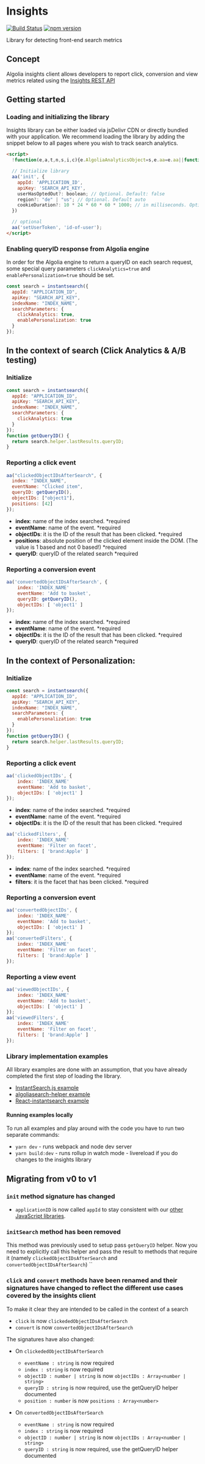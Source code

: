 # Insights

<!-- [START badges] -->

[![Build Status](https://travis-ci.org/algolia/search-insights.js.svg?branch=master)](https://travis-ci.org/algolia/search-insights.js)
[![npm version](https://badge.fury.io/js/search-insights.svg)](https://badge.fury.io/js/search-insights)

<!-- [END badges] -->

Library for detecting front-end search metrics

## Concept

Algolia insights client allows developers to report click, conversion and view metrics related using the [Insights REST API](https://www.algolia.com/doc/rest-api/insights/#overview)

## Getting started

### <a name="loading"></a>Loading and initializing the library

Insights library can be either loaded via jsDelivr CDN or directly bundled with your application.
We recommend loading the library by adding the snippet below to all pages where you wish to track
search analytics.

```html
<script>
  !function(e,a,t,n,s,i,c){e.AlgoliaAnalyticsObject=s,e.aa=e.aa||function(){(e.aa.queue=e.aa.queue||[]).push(arguments)},i=a.createElement(t),c=a.getElementsByTagName(t)[0],i.async=1,i.src="https://cdn.jsdelivr.net/npm/search-insights@1.0.0",c.parentNode.insertBefore(i,c)}(window,document,"script",0,"aa");

  // Initialize library
  aa('init', {
    appId: 'APPLICATION_ID',
    apiKey: 'SEARCH_API_KEY',
    userHasOptedOut?: boolean; // Optional. Default: false
    region?: "de" | "us"; // Optional. Default auto
    cookieDuration?: 10 * 24 * 60 * 60 * 1000; // in milliseconds. Optional. Default: 15552000000ms (6 months)
  })

  // optional
  aa('setUserToken', 'id-of-user');
</script>
```

### Enabling queryID response from Algolia engine

In order for the Algolia engine to return a queryID on each search request, some special query parameters `clickAnalytics=true` and `enablePersonalization=true` should be set.

```js
const search = instantsearch({
  appId: "APPLICATION_ID",
  apiKey: "SEARCH_API_KEY",
  indexName: "INDEX_NAME",
  searchParameters: {
    clickAnalytics: true,
    enablePersonalization: true
  }
});
```

## In the context of search (Click Analytics & A/B testing)

### Initialize

```js
const search = instantsearch({
  appId: "APPLICATION_ID",
  apiKey: "SEARCH_API_KEY",
  indexName: "INDEX_NAME",
  searchParameters: {
    clickAnalytics: true
  }
});
function getQueryID() {
  return search.helper.lastResults.queryID;
}
```

### Reporting a click event

```js
aa("clickedObjectIDsAfterSearch", {
  index: "INDEX_NAME",
  eventName: "Clicked item",
  queryID: getQueryID(),
  objectIDs: ["object1"],
  positions: [42]
});
```

- **index**: name of the index searched. \*required
- **eventName**: name of the event. \*required
- **objectIDs**: it is the ID of the result that has been clicked. \*required
- **positions**: absolute position of the clicked element inside the DOM. (The value is 1 based and not 0 based!) \*required
- **queryID**: queryID of the related search \*required

### Reporting a conversion event

```js
aa('convertedObjectIDsAfterSearch', {
    index: 'INDEX_NAME'
    eventName: 'Add to basket',
    queryID: getQueryID(),
    objectIDs: [ 'object1' ]
});
```

- **index**: name of the index searched. \*required
- **eventName**: name of the event. \*required
- **objectIDs**: it is the ID of the result that has been clicked. \*required
- **queryID**: queryID of the related search \*required

## In the context of Personalization:

### Initialize

```js
const search = instantsearch({
  appId: "APPLICATION_ID",
  apiKey: "SEARCH_API_KEY",
  indexName: "INDEX_NAME",
  searchParameters: {
    enablePersonalization: true
  }
});
function getQueryID() {
  return search.helper.lastResults.queryID;
}
```

### Reporting a click event

```js
aa('clickedObjectIDs', {
    index: 'INDEX_NAME'
    eventName: 'Add to basket',
    objectIDs: [ 'object1' ]
});
```

- **index**: name of the index searched. \*required
- **eventName**: name of the event. \*required
- **objectIDs**: it is the ID of the result that has been clicked. \*required

```js
aa('clickedFilters', {
    index: 'INDEX_NAME'
    eventName: 'Filter on facet',
    filters: [ 'brand:Apple' ]
});
```

- **index**: name of the index searched. \*required
- **eventName**: name of the event. \*required
- **filters**: it is the facet that has been clicked. \*required

### Reporting a conversion event

```js
aa('convertedObjectIDs', {
    index: 'INDEX_NAME'
    eventName: 'Add to basket',
    objectIDs: [ 'object1' ]
});
aa('convertedFilters', {
    index: 'INDEX_NAME'
    eventName: 'Filter on facet',
    filters: [ 'brand:Apple' ]
});
```

### Reporting a view event

```js
aa('viewedObjectIDs', {
    index: 'INDEX_NAME'
    eventName: 'Add to basket',
    objectIDs: [ 'object1' ]
});
aa('viewedFilters', {
    index: 'INDEX_NAME'
    eventName: 'Filter on facet',
    filters: [ 'brand:Apple' ]
});
```

### Library implementation examples

All library examples are done with an assumption, that you have already completed the first step of loading the library.

- [InstantSearch.js example](https://github.com/algolia/search-insights.js/blob/master/examples/INSTANTSEARCH.md)
- [algoliasearch-helper example](https://github.com/algolia/search-insights.js/blob/master/examples/HELPER.md)
- [React-instantsearch example](https://github.com/algolia/search-insights.js/blob/master/examples/react-instantsearch/src/App.js)

#### Running examples locally

To run all examples and play around with the code you have to run two separate commands:

- `yarn dev` - runs webpack and node dev server
- `yarn build:dev` - runs rollup in watch mode - livereload if you do changes to the insights library

## Migrating from v0 to v1

### `init` method signature has changed
- `applicationID` is now called `appId` to stay consistent with our [other JavaScript libraries](https://www.algolia.com/doc/guides/building-search-ui/upgrade-guides/js/?language=javascript#previous-usage).

### `initSearch` method has been removed
This method was previously used to setup pass `getQueryID` helper. Now you need to explicitly call this helper
and pass the result to methods that require it (namely `clickedObjectIDsAfterSearch` and `convertedObjectIDsAfterSearch`)
``

### `click` and `convert` methods have been renamed and their signatures have changed to reflect the different use cases covered by the insights client

To make it clear they are intended to be called in the context of a search
- `click` is now `clickededObjectIDsAfterSearch`
- `convert` is now `convertedObjectIDsAfterSearch`

The signatures have also changed:

* On `clickededObjectIDsAfterSearch `
  - `eventName : string` is now required
  - `index : string` is now required
  - `objectID : number | string` is now `objectIDs : Array<number | string>`
  - `queryID : string` is now required, use the getQueryID helper documented
  - `position : number` is now `positions : Array<number>`

* On `convertedObjectIDsAfterSearch`
  - `eventName : string` is now required
  - `index : string` is now required
  - `objectID : number | string` is now `objectIDs : Array<number | string>`
  - `queryID : string` is now required, use the getQueryID helper documented
